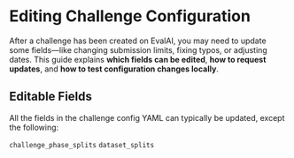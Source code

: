 # Editing Challenge Configuration

After a challenge has been created on EvalAI, you may need to update some fields—like changing submission limits, fixing typos, or adjusting dates. This guide explains **which fields can be edited**, **how to request updates**, and **how to test configuration changes locally**.

## Editable Fields

All the fields in the challenge config YAML can typically be updated, except the following:

`challenge_phase_splits`
`dataset_splits`
